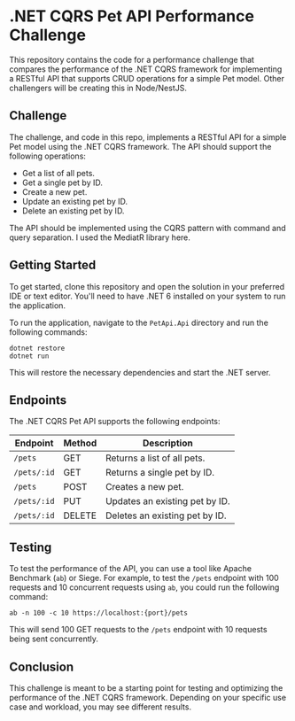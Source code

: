# .NET CQRS Pet API Performance Challenge

This repository contains the code for a performance challenge that compares the performance of the .NET CQRS framework for implementing a RESTful API that supports CRUD operations for a simple Pet model. Other challengers will be creating this in Node/NestJS. 

## Challenge

The challenge, and code in this repo, implements a RESTful API for a simple Pet model using the .NET CQRS framework. The API should support the following operations:

- Get a list of all pets.
- Get a single pet by ID.
- Create a new pet.
- Update an existing pet by ID.
- Delete an existing pet by ID.

The API should be implemented using the CQRS pattern with command and query separation. I used the MediatR library here. 

## Getting Started

To get started, clone this repository and open the solution in your preferred IDE or text editor. You'll need to have .NET 6 installed on your system to run the application.

To run the application, navigate to the `PetApi.Api` directory and run the following commands:

```
dotnet restore
dotnet run
```

This will restore the necessary dependencies and start the .NET server.

## Endpoints

The .NET CQRS Pet API supports the following endpoints:

| Endpoint     | Method | Description                                      |
| ------------ | ------ | ------------------------------------------------ |
| `/pets`      | GET    | Returns a list of all pets.                      |
| `/pets/:id`  | GET    | Returns a single pet by ID.                      |
| `/pets`      | POST   | Creates a new pet.                               |
| `/pets/:id`  | PUT    | Updates an existing pet by ID.                   |
| `/pets/:id`  | DELETE | Deletes an existing pet by ID.                   |

## Testing

To test the performance of the API, you can use a tool like Apache Benchmark (`ab`) or Siege. For example, to test the `/pets` endpoint with 100 requests and 10 concurrent requests using `ab`, you could run the following command:

```
ab -n 100 -c 10 https://localhost:{port}/pets
```

This will send 100 GET requests to the `/pets` endpoint with 10 requests being sent concurrently.

## Conclusion

This challenge is meant to be a starting point for testing and optimizing the performance of the .NET CQRS framework. Depending on your specific use case and workload, you may see different results. 
